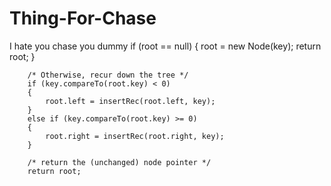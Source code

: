 # Thing-For-Chase
I hate you chase you dummy
if (root == null) { 
            root = new Node(key); 
            return root; 
        } 
  
        /* Otherwise, recur down the tree */
        if (key.compareTo(root.key) < 0) 
        {
            root.left = insertRec(root.left, key); 
        }
        else if (key.compareTo(root.key) >= 0) 
        {
            root.right = insertRec(root.right, key); 
        }
  
        /* return the (unchanged) node pointer */
        return root; 
